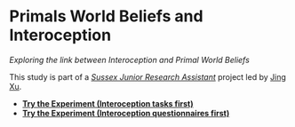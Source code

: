 # Primals World Beliefs and Interoception

*Exploring the link between Interoception and Primal World Beliefs*

This study is part of a [*Sussex Junior Research Assistant*](https://realitybending.github.io/jobs/assistant/) project led by [Jing Xu](https://github.com/JingxiongXu).

- [**Try the Experiment (Interoception tasks first)**](https://realitybending.github.io/PrimalsInteroception/experiment/TaskFirst.html)
- [**Try the Experiment (Interoception questionnaires first)**](https://realitybending.github.io/PrimalsInteroception/experiment/QuestionnaireFirst.html)
